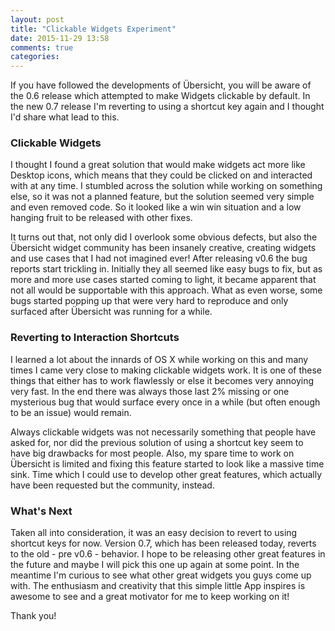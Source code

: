 ```yaml
---
layout: post
title: "Clickable Widgets Experiment"
date: 2015-11-29 13:58
comments: true
categories:
---
```


If you have followed the developments of Übersicht, you will be aware of the 0.6 release which attempted to make Widgets clickable by default. In the new 0.7 release I'm reverting to using a shortcut key again and I thought I'd share what lead to this.

### Clickable Widgets

I thought I found a great solution that would make widgets act more like Desktop icons, which means that they could be clicked on and interacted with at any time. I stumbled across the solution while working on something else, so it was not a planned feature, but the solution seemed very simple and even removed code. So it looked like a win win situation and a low hanging fruit to be released with other fixes.

It turns out that, not only did I overlook some obvious defects, but also the Übersicht widget community has been insanely creative, creating widgets and use cases that I had not imagined ever! After releasing v0.6 the bug reports start trickling in. Initially they all seemed like easy bugs to fix, but as more and more use cases started coming to light, it became apparent that not all would be supportable with this approach. What as even worse, some bugs started popping up that were very hard to reproduce and only surfaced after Übersicht was running for a while.

### Reverting to Interaction Shortcuts

I learned a lot about the innards of OS X while working on this and many times I came very close to making clickable widgets work. It is one of these things that either has to work flawlessly or else it becomes very annoying very fast. In the end there was always those last 2% missing or one mysterious bug that would surface every once in a while (but often enough to be an issue) would remain.

Always clickable widgets was not necessarily something that people have asked for, nor did the previous solution of using a shortcut key seem to have big drawbacks for most people. Also, my spare time to work on Übersicht is limited and fixing this feature started to look like a massive time sink. Time which I could use to develop other great features, which actually have been requested but the community, instead.

### What's Next

Taken all into consideration, it was an easy decision to revert to using shortcut keys for now. Version 0.7, which has been released today, reverts to the old - pre v0.6 - behavior. I hope to be releasing other great features in the future and maybe I will pick this one up again at some point. In the meantime I'm curious to see what other great widgets you guys come up with. The enthusiasm and creativity that this simple little App inspires is awesome to see and a great motivator for me to keep working on it!

Thank you!
